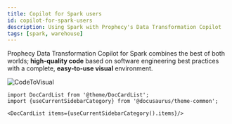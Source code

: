 ```yaml
---
title: Copilot for Spark users
id: copilot-for-spark-users
description: Using Spark with Prophecy's Data Transformation Copilot
tags: [spark, warehouse]
---
```


Prophecy Data Transformation Copilot for Spark combines the best of both worlds; **high-quality code** based on software engineering best practices with a complete, **easy-to-use visual** environment.

![CodeToVisual](./img/CodeToVisualSpark.png)

```mdx-code-block
import DocCardList from '@theme/DocCardList';
import {useCurrentSidebarCategory} from '@docusaurus/theme-common';

<DocCardList items={useCurrentSidebarCategory().items}/>
```
